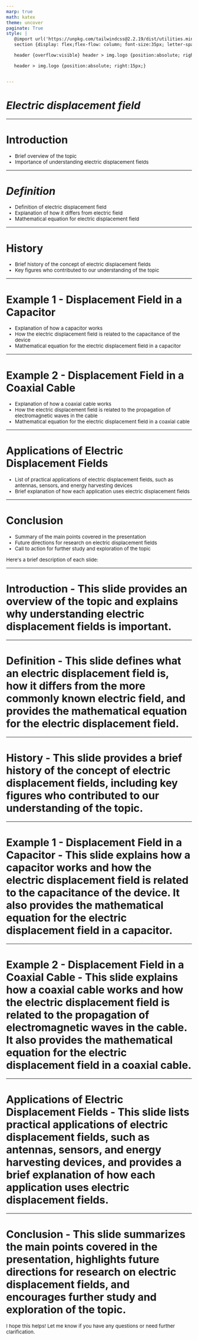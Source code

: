 ```yaml
---
marp: true
math: katex
theme: uncover
paginate: True
style: |
   @import url('https://unpkg.com/tailwindcss@2.2.19/dist/utilities.min.css');
   section {display: flex;flex-flow: column; font-size:35px; letter-spacing:1.4px;}

   header {overflow:visible} header > img.logo {position:absolute; right:15px;}

   header > img.logo {position:absolute; right:15px;}


---
```

<!-- backgroundImage: url('backgrounds/aaabstract (5).png') -->
<!-- _class: lead -->

 # _Electric displacement field_

---
<style scoped>p,li {font-size:0.92em}</style>

 # Introduction

- Brief overview of the topic
- Importance of understanding electric displacement fields

---
<style scoped>p,li {font-size:0.88em}</style>

 # _Definition_
- Definition of electric displacement field
- Explanation of how it differs from electric field
- Mathematical equation for electric displacement field


---
<style scoped>p,li {font-size:0.92em}</style>

 # History
- Brief history of the concept of electric displacement fields
- Key figures who contributed to our understanding of the topic


---
<style scoped>p,li {font-size:0.88em}</style>

 # Example 1 - Displacement Field in a Capacitor
- Explanation of how a capacitor works
- How the electric displacement field is related to the capacitance of the device
- Mathematical equation for the electric displacement field in a capacitor


---
<style scoped>p,li {font-size:0.88em}</style>

 # Example 2 - Displacement Field in a Coaxial Cable

- Explanation of how a coaxial cable works
- How the electric displacement field is related to the propagation of electromagnetic waves in the cable
- Mathematical equation for the electric displacement field in a coaxial cable

---
<style scoped>p,li {font-size:0.92em}</style>

 # Applications of Electric Displacement Fields
- List of practical applications of electric displacement fields, such as antennas, sensors, and energy harvesting devices
- Brief explanation of how each application uses electric displacement fields


---
<style scoped>p,li {font-size:0.84em}</style>

 # Conclusion
- Summary of the main points covered in the presentation
- Future directions for research on electric displacement fields
- Call to action for further study and exploration of the topic

Here's a brief description of each slide:


---
<style scoped>p,li {font-size:1.00em}</style>

 # Introduction - This slide provides an overview of the topic and explains why understanding electric displacement fields is important.


---
<style scoped>p,li {font-size:1.00em}</style>

 # Definition - This slide defines what an electric displacement field is, how it differs from the more commonly known electric field, and provides the mathematical equation for the electric displacement field.


---
<style scoped>p,li {font-size:1.00em}</style>

 # **History - This slide provides a brief history of the concept of electric displacement fields, including key figures who contributed to our understanding of the topic.**


---
<style scoped>p,li {font-size:1.00em}</style>

 # Example 1 - Displacement Field in a Capacitor - This slide explains how a capacitor works and how the electric displacement field is related to the capacitance of the device. It also provides the mathematical equation for the electric displacement field in a capacitor.


---
<style scoped>p,li {font-size:1.00em}</style>

 # Example 2 - Displacement Field in a Coaxial Cable - This slide explains how a coaxial cable works and how the electric displacement field is related to the propagation of electromagnetic waves in the cable. It also provides the mathematical equation for the electric displacement field in a coaxial cable.


---
<style scoped>p,li {font-size:1.00em}</style>

 # Applications of Electric Displacement Fields - This slide lists practical applications of electric displacement fields, such as antennas, sensors, and energy harvesting devices, and provides a brief explanation of how each application uses electric displacement fields.


---
<style scoped>p,li {font-size:0.96em}</style>

 # Conclusion - This slide summarizes the main points covered in the presentation, highlights future directions for research on electric displacement fields, and encourages further study and exploration of the topic.

I hope this helps! Let me know if you have any questions or need further clarification.
